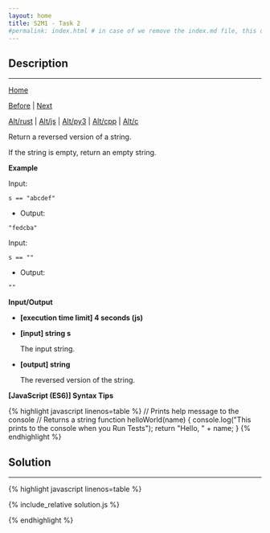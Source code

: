 ```yaml
---
layout: home
title: S2M1 - Task 2
#permalink: index.html # in case of we remove the index.md file, this doc will be the index page
---
```


<div class="row">
<div class="columnStmt" markdown="1">

##  Description
------

[Home](../README.md)

[Before](../S2M1_Task_1/README.md) | [Next](../S2M1_Task_3/README.md)

[Alt/rust](./Alt_rust/README.md) | [Alt/js](./Alt_js/README.html) | [Alt/py3](./Alt_py3/README.md) | [Alt/cpp](./Alt_cpp/README.md) | [Alt/c](./Alt_c/README.md)

Return a reversed version of a string.

If the string is empty, return an empty string.

**Example**

Input:

```
s == "abcdef"
```

-   Output:

```
"fedcba"
```
Input:

```
s == ""
```

-   Output:

```
""
```

**Input/Output**

* **[execution time limit] 4 seconds (js)**

* **[input] string s**

    The input string.

* **[output] string**

    The reversed version of the string.

**[JavaScript (ES6)] Syntax Tips**

{% highlight javascript linenos=table %}
// Prints help message to the console
// Returns a string
function helloWorld(name) {
    console.log("This prints to the console when you Run Tests");
    return "Hello, " + name;
}
{% endhighlight %}

</div>
<div class="columnSol" markdown="1">

## Solution
------

{% highlight javascript linenos=table %}

{% include_relative solution.js %}

{% endhighlight %}

</div>
</div>